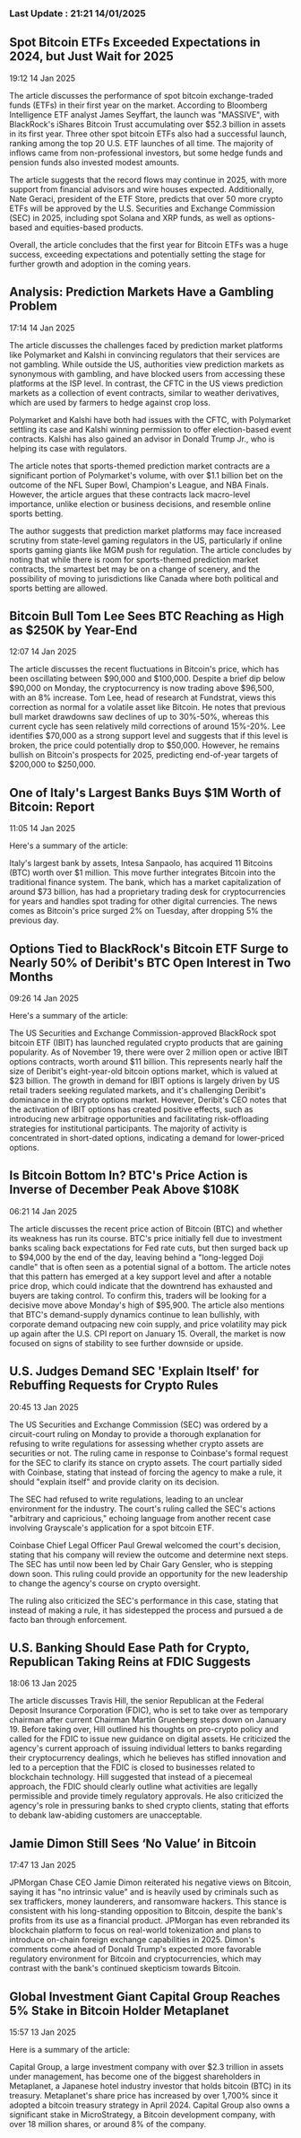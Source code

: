 
### Last Update : 21:21 14/01/2025

Spot Bitcoin ETFs Exceeded Expectations in 2024, but Just Wait for 2025
-----------------------------------------------------------------------

19:12 14 Jan 2025

The article discusses the performance of spot bitcoin exchange-traded funds (ETFs) in their first year on the market. According to Bloomberg Intelligence ETF analyst James Seyffart, the launch was "MASSIVE", with BlackRock's iShares Bitcoin Trust accumulating over $52.3 billion in assets in its first year. Three other spot bitcoin ETFs also had a successful launch, ranking among the top 20 U.S. ETF launches of all time. The majority of inflows came from non-professional investors, but some hedge funds and pension funds also invested modest amounts.

The article suggests that the record flows may continue in 2025, with more support from financial advisors and wire houses expected. Additionally, Nate Geraci, president of the ETF Store, predicts that over 50 more crypto ETFs will be approved by the U.S. Securities and Exchange Commission (SEC) in 2025, including spot Solana and XRP funds, as well as options-based and equities-based products.

Overall, the article concludes that the first year for Bitcoin ETFs was a huge success, exceeding expectations and potentially setting the stage for further growth and adoption in the coming years.

Analysis: Prediction Markets Have a Gambling Problem
----------------------------------------------------

17:14 14 Jan 2025

The article discusses the challenges faced by prediction market platforms like Polymarket and Kalshi in convincing regulators that their services are not gambling. While outside the US, authorities view prediction markets as synonymous with gambling, and have blocked users from accessing these platforms at the ISP level. In contrast, the CFTC in the US views prediction markets as a collection of event contracts, similar to weather derivatives, which are used by farmers to hedge against crop loss.

Polymarket and Kalshi have both had issues with the CFTC, with Polymarket settling its case and Kalshi winning permission to offer election-based event contracts. Kalshi has also gained an advisor in Donald Trump Jr., who is helping its case with regulators.

The article notes that sports-themed prediction market contracts are a significant portion of Polymarket's volume, with over $1.1 billion bet on the outcome of the NFL Super Bowl, Champion's League, and NBA Finals. However, the article argues that these contracts lack macro-level importance, unlike election or business decisions, and resemble online sports betting.

The author suggests that prediction market platforms may face increased scrutiny from state-level gaming regulators in the US, particularly if online sports gaming giants like MGM push for regulation. The article concludes by noting that while there is room for sports-themed prediction market contracts, the smartest bet may be on a change of scenery, and the possibility of moving to jurisdictions like Canada where both political and sports betting are allowed.

Bitcoin Bull Tom Lee Sees BTC Reaching as High as $250K by Year-End
-------------------------------------------------------------------

12:07 14 Jan 2025

The article discusses the recent fluctuations in Bitcoin's price, which has been oscillating between $90,000 and $100,000. Despite a brief dip below $90,000 on Monday, the cryptocurrency is now trading above $96,500, with an 8% increase. Tom Lee, head of research at Fundstrat, views this correction as normal for a volatile asset like Bitcoin. He notes that previous bull market drawdowns saw declines of up to 30%-50%, whereas this current cycle has seen relatively mild corrections of around 15%-20%. Lee identifies $70,000 as a strong support level and suggests that if this level is broken, the price could potentially drop to $50,000. However, he remains bullish on Bitcoin's prospects for 2025, predicting end-of-year targets of $200,000 to $250,000.

One of Italy's Largest Banks Buys $1M Worth of Bitcoin: Report
--------------------------------------------------------------

11:05 14 Jan 2025

Here's a summary of the article:

Italy's largest bank by assets, Intesa Sanpaolo, has acquired 11 Bitcoins (BTC) worth over $1 million. This move further integrates Bitcoin into the traditional finance system. The bank, which has a market capitalization of around $73 billion, has had a proprietary trading desk for cryptocurrencies for years and handles spot trading for other digital currencies. The news comes as Bitcoin's price surged 2% on Tuesday, after dropping 5% the previous day.

Options Tied to BlackRock's Bitcoin ETF Surge to Nearly 50% of Deribit's BTC Open Interest in Two Months
--------------------------------------------------------------------------------------------------------

09:26 14 Jan 2025

Here's a summary of the article:

The US Securities and Exchange Commission-approved BlackRock spot bitcoin ETF (IBIT) has launched regulated crypto products that are gaining popularity. As of November 19, there were over 2 million open or active IBIT options contracts, worth around $11 billion. This represents nearly half the size of Deribit's eight-year-old bitcoin options market, which is valued at $23 billion. The growth in demand for IBIT options is largely driven by US retail traders seeking regulated markets, and it's challenging Deribit's dominance in the crypto options market. However, Deribit's CEO notes that the activation of IBIT options has created positive effects, such as introducing new arbitrage opportunities and facilitating risk-offloading strategies for institutional participants. The majority of activity is concentrated in short-dated options, indicating a demand for lower-priced options.

Is Bitcoin Bottom In? BTC's Price Action is Inverse of December Peak Above $108K
--------------------------------------------------------------------------------

06:21 14 Jan 2025

The article discusses the recent price action of Bitcoin (BTC) and whether its weakness has run its course. BTC's price initially fell due to investment banks scaling back expectations for Fed rate cuts, but then surged back up to $94,000 by the end of the day, leaving behind a "long-legged Doji candle" that is often seen as a potential signal of a bottom. The article notes that this pattern has emerged at a key support level and after a notable price drop, which could indicate that the downtrend has exhausted and buyers are taking control. To confirm this, traders will be looking for a decisive move above Monday's high of $95,900. The article also mentions that BTC's demand-supply dynamics continue to lean bullishly, with corporate demand outpacing new coin supply, and price volatility may pick up again after the U.S. CPI report on January 15. Overall, the market is now focused on signs of stability to see further downside or upside.

U.S. Judges Demand SEC 'Explain Itself' for Rebuffing Requests for Crypto Rules
-------------------------------------------------------------------------------

20:45 13 Jan 2025

The US Securities and Exchange Commission (SEC) was ordered by a circuit-court ruling on Monday to provide a thorough explanation for refusing to write regulations for assessing whether crypto assets are securities or not. The ruling came in response to Coinbase's formal request for the SEC to clarify its stance on crypto assets. The court partially sided with Coinbase, stating that instead of forcing the agency to make a rule, it should "explain itself" and provide clarity on its decision.

The SEC had refused to write regulations, leading to an unclear environment for the industry. The court's ruling called the SEC's actions "arbitrary and capricious," echoing language from another recent case involving Grayscale's application for a spot bitcoin ETF.

Coinbase Chief Legal Officer Paul Grewal welcomed the court's decision, stating that his company will review the outcome and determine next steps. The SEC has until now been led by Chair Gary Gensler, who is stepping down soon. This ruling could provide an opportunity for the new leadership to change the agency's course on crypto oversight.

The ruling also criticized the SEC's performance in this case, stating that instead of making a rule, it has sidestepped the process and pursued a de facto ban through enforcement.

U.S. Banking Should Ease Path for Crypto, Republican Taking Reins at FDIC Suggests
----------------------------------------------------------------------------------

18:06 13 Jan 2025

The article discusses Travis Hill, the senior Republican at the Federal Deposit Insurance Corporation (FDIC), who is set to take over as temporary chairman after current Chairman Martin Gruenberg steps down on January 19. Before taking over, Hill outlined his thoughts on pro-crypto policy and called for the FDIC to issue new guidance on digital assets. He criticized the agency's current approach of issuing individual letters to banks regarding their cryptocurrency dealings, which he believes has stifled innovation and led to a perception that the FDIC is closed to businesses related to blockchain technology. Hill suggested that instead of a piecemeal approach, the FDIC should clearly outline what activities are legally permissible and provide timely regulatory approvals. He also criticized the agency's role in pressuring banks to shed crypto clients, stating that efforts to debank law-abiding customers are unacceptable.

Jamie Dimon Still Sees ‘No Value’ in Bitcoin
--------------------------------------------

17:47 13 Jan 2025

JPMorgan Chase CEO Jamie Dimon reiterated his negative views on Bitcoin, saying it has "no intrinsic value" and is heavily used by criminals such as sex traffickers, money launderers, and ransomware hackers. This stance is consistent with his long-standing opposition to Bitcoin, despite the bank's profits from its use as a financial product. JPMorgan has even rebranded its blockchain platform to focus on real-world tokenization and plans to introduce on-chain foreign exchange capabilities in 2025. Dimon's comments come ahead of Donald Trump's expected more favorable regulatory environment for Bitcoin and cryptocurrencies, which may contrast with the bank's continued skepticism towards Bitcoin.

Global Investment Giant Capital Group Reaches 5% Stake in Bitcoin Holder Metaplanet
-----------------------------------------------------------------------------------

15:57 13 Jan 2025

Here is a summary of the article:

Capital Group, a large investment company with over $2.3 trillion in assets under management, has become one of the biggest shareholders in Metaplanet, a Japanese hotel industry investor that holds bitcoin (BTC) in its treasury. Metaplanet's share price has increased by over 1,700% since it adopted a bitcoin treasury strategy in April 2024. Capital Group also owns a significant stake in MicroStrategy, a Bitcoin development company, with over 18 million shares, or around 8% of the company.

